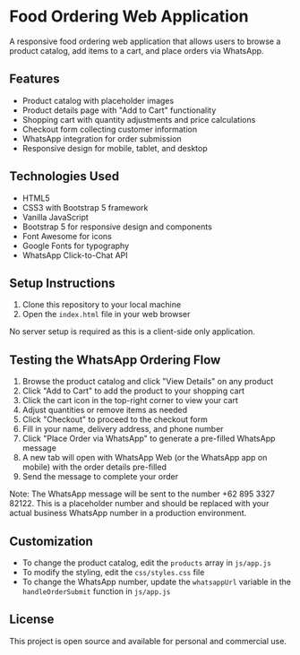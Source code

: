 # Food Ordering Web Application

A responsive food ordering web application that allows users to browse a product catalog, add items to a cart, and place orders via WhatsApp.

## Features

- Product catalog with placeholder images
- Product details page with "Add to Cart" functionality
- Shopping cart with quantity adjustments and price calculations
- Checkout form collecting customer information
- WhatsApp integration for order submission
- Responsive design for mobile, tablet, and desktop

## Technologies Used

- HTML5
- CSS3 with Bootstrap 5 framework
- Vanilla JavaScript
- Bootstrap 5 for responsive design and components
- Font Awesome for icons
- Google Fonts for typography
- WhatsApp Click-to-Chat API

## Setup Instructions

1. Clone this repository to your local machine
2. Open the `index.html` file in your web browser

No server setup is required as this is a client-side only application.

## Testing the WhatsApp Ordering Flow

1. Browse the product catalog and click "View Details" on any product
2. Click "Add to Cart" to add the product to your shopping cart
3. Click the cart icon in the top-right corner to view your cart
4. Adjust quantities or remove items as needed
5. Click "Checkout" to proceed to the checkout form
6. Fill in your name, delivery address, and phone number
7. Click "Place Order via WhatsApp" to generate a pre-filled WhatsApp message
8. A new tab will open with WhatsApp Web (or the WhatsApp app on mobile) with the order details pre-filled
9. Send the message to complete your order

Note: The WhatsApp message will be sent to the number +62 895 3327 82122. This is a placeholder number and should be replaced with your actual business WhatsApp number in a production environment.

## Customization

- To change the product catalog, edit the `products` array in `js/app.js`
- To modify the styling, edit the `css/styles.css` file
- To change the WhatsApp number, update the `whatsappUrl` variable in the `handleOrderSubmit` function in `js/app.js`

## License

This project is open source and available for personal and commercial use.
